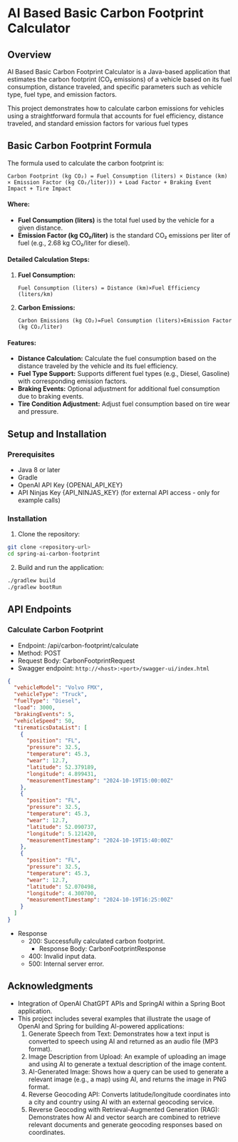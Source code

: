# AI Based Basic Carbon Footprint Calculator

## Overview

AI Based Basic Carbon Footprint Calculator is a Java-based application that estimates the carbon footprint (CO₂
emissions)
of a vehicle based on its fuel consumption, distance traveled, and specific parameters such as vehicle type, fuel type,
and emission factors.

This project demonstrates how to calculate carbon emissions for vehicles using a straightforward formula that accounts
for fuel efficiency, distance traveled, and standard emission factors for various fuel types

## Basic Carbon Footprint Formula

The formula used to calculate the carbon footprint is:

```text
Carbon Footprint (kg CO₂) = Fuel Consumption (liters) × Distance (km) × Emission Factor (kg CO₂/liter))) + Load Factor + Braking Event Impact + Tire Impact
```

#### Where: ####

- **Fuel Consumption (liters)** is the total fuel used by the vehicle for a given distance.
- **Emission Factor (kg CO₂/liter)** is the standard CO₂ emissions per liter of fuel (e.g., 2.68 kg CO₂/liter for
  diesel).

#### Detailed Calculation Steps: #### 

1. **Fuel Consumption:**

   ```Fuel Consumption (liters) = Distance (km)×Fuel Efficiency (liters/km)```

2. **Carbon Emissions:**

   ```Carbon Emissions (kg CO₂)=Fuel Consumption (liters)×Emission Factor (kg CO₂/liter)```

#### Features: ####

- **Distance Calculation:** Calculate the fuel consumption based on the distance traveled by the vehicle and its fuel
  efficiency.
- **Fuel Type Support:** Supports different fuel types (e.g., Diesel, Gasoline) with corresponding emission factors.
- **Braking Events:** Optional adjustment for additional fuel consumption due to braking events.
- **Tire Condition Adjustment:** Adjust fuel consumption based on tire wear and pressure.

## Setup and Installation

### Prerequisites

- Java 8 or later
- Gradle
- OpenAI API Key {OPENAI_API_KEY}
- API Ninjas Key {API_NINJAS_KEY} (for external API access - only for example calls)

### Installation

1. Clone the repository:

```bash
git clone <repository-url>
cd spring-ai-carbon-footprint
```

2. Build and run the application:

```bash
./gradlew build
./gradlew bootRun
```

## API Endpoints

### Calculate Carbon Footprint

- Endpoint: /api/carbon-footprint/calculate
- Method: POST
- Request Body: CarbonFootprintRequest
- Swagger endpoint: ```http://<host>:<port>/swagger-ui/index.html```

```json
{
  "vehicleModel": "Volvo FMX",
  "vehicleType": "Truck",
  "fuelType": "Diesel",
  "load": 3000,
  "brakingEvents": 5,
  "vehicleSpeed": 50,
  "tirematicsDataList": [
    {
      "position": "FL",
      "pressure": 32.5,
      "temperature": 45.3,
      "wear": 12.7,
      "latitude": 52.379189,
      "longitude": 4.899431,
      "measurementTimestamp": "2024-10-19T15:00:00Z"
    },
    {
      "position": "FL",
      "pressure": 32.5,
      "temperature": 45.3,
      "wear": 12.7,
      "latitude": 52.090737,
      "longitude": 5.121420,
      "measurementTimestamp": "2024-10-19T15:40:00Z"
    },
    {
      "position": "FL",
      "pressure": 32.5,
      "temperature": 45.3,
      "wear": 12.7,
      "latitude": 52.070498,
      "longitude": 4.300700,
      "measurementTimestamp": "2024-10-19T16:25:00Z"
    }
  ]
}
```

- Response
    - 200: Successfully calculated carbon footprint.
        - Response Body: CarbonFootprintResponse
    - 400: Invalid input data.
    - 500: Internal server error.

## Acknowledgments

- Integration of OpenAI ChatGPT APIs and SpringAI within a Spring Boot application.
- This project includes several examples that illustrate the usage of OpenAI and Spring for building AI-powered
  applications:
    1. Generate Speech from Text: Demonstrates how a text input is converted to speech using AI and returned as an audio
       file (MP3 format).
    2. Image Description from Upload: An example of uploading an image and using AI to generate a textual description of
       the image content.
    3. AI-Generated Image: Shows how a query can be used to generate a relevant image (e.g., a map) using AI, and
       returns the image in PNG format.
    4. Reverse Geocoding API: Converts latitude/longitude coordinates into a city and country using AI with an external
       geocoding service.
    5. Reverse Geocoding with Retrieval-Augmented Generation (RAG): Demonstrates how AI and vector search are combined
       to retrieve relevant documents and generate geocoding responses based on coordinates.